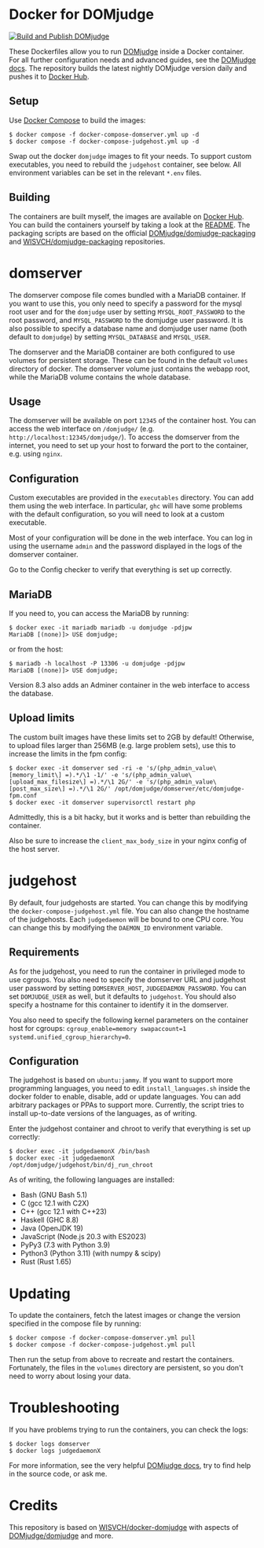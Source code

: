 # Docker for DOMjudge
[![Build and Publish DOMjudge](https://github.com/ItsNiklas/domjudge-docker/actions/workflows/docker-image.yml/badge.svg)](https://github.com/ItsNiklas/domjudge-docker/actions/workflows/docker-image.yml)

These Dockerfiles allow you to run [DOMjudge](https://www.domjudge.org) inside a
Docker container. For all further configuration needs and advanced guides,
see the [DOMjudge docs](https://www.domjudge.org/docs/manual/). The repository builds the latest nightly DOMjudge version daily and pushes it to [Docker Hub](https://hub.docker.com/r/itsniklas/).

## Setup

Use [Docker Compose](https://docs.docker.com/compose/) to build the images:

    $ docker compose -f docker-compose-domserver.yml up -d
    $ docker compose -f docker-compose-judgehost.yml up -d

Swap out the docker `domjudge` images to fit your needs. To support custom executables, you need to rebuild the `judgehost` container, see below.
All environment variables can be set in the relevant `*.env` files.

## Building

The containers are built myself, the images are available on [Docker Hub](https://hub.docker.com/repositories/itsniklas).
You can build the containers yourself by taking a look at the [README](domjudge-packaging/docker/README.md).
The packaging scripts are based on the official [DOMjudge/domjudge-packaging](https://github.com/DOMjudge/domjudge-packaging) and [WISVCH/domjudge-packaging](https://github.com/WISVCH/domjudge-packaging) repositories.

# domserver

The domserver compose file comes bundled with a MariaDB container. If you want
to use this, you only need to specify a password for the mysql root user and for
the `domjudge` user by setting `MYSQL_ROOT_PASSWORD` to the root password, and
`MYSQL_PASSWORD` to the domjudge user password. It is also possible to specify
a database name and domjudge user name (both default to `domjudge`) by setting
`MYSQL_DATABASE` and `MYSQL_USER`.

The domserver and the MariaDB container are both configured to use volumes for
persistent storage. These can be found in the default `volumes` directory of docker.
The domserver volume just contains the webapp root, while the MariaDB volume
contains the whole database.

## Usage

The domserver will be available on port `12345` of the container host. You can
access the web interface on `/domjudge/` (e.g. `http://localhost:12345/domjudge/`).
To access the domserver from the internet, you need to set up your host to forward
the port to the container, e.g. using `nginx`.

## Configuration

Custom executables are provided in the `executables` directory. You can add them
using the web interface. In particular, `ghc` will have some problems with the default
configuration, so you will need to look at a custom executable.

Most of your configuration will be done in the web interface. You can log in
using the username `admin` and the password displayed in the logs of the
domserver container.

Go to the Config checker to verify that everything is set up correctly.

## MariaDB

If you need to, you can access the MariaDB by running:

    $ docker exec -it mariadb mariadb -u domjudge -pdjpw
    MariaDB [(none)]> USE domjudge;

or from the host:

    $ mariadb -h localhost -P 13306 -u domjudge -pdjpw
    MariaDB [(none)]> USE domjudge;

Version 8.3 also adds an Adminer container in the web interface to access the database.

## Upload limits

The custom built images have these limits set to 2GB by default!
Otherwise, to upload files larger than 256MB (e.g. large problem sets), use this to increase the limits in the fpm config:

    $ docker exec -it domserver sed -ri -e 's/(php_admin_value\[memory_limit\] =).*/\1 -1/' -e 's/(php_admin_value\[upload_max_filesize\] =).*/\1 2G/' -e 's/(php_admin_value\[post_max_size\] =).*/\1 2G/' /opt/domjudge/domserver/etc/domjudge-fpm.conf
    $ docker exec -it domserver supervisorctl restart php

Admittedly, this is a bit hacky, but it works and is better than rebuilding the container.

Also be sure to increase the `client_max_body_size` in your nginx config of the host server.

# judgehost

By default, four judgehosts are started. You can change this by modifying the
`docker-compose-judgehost.yml` file. You can also change the hostname of the
judgehosts. Each `judgedaemon` will be bound to one CPU core. You can change this
by modifying the `DAEMON_ID` environment variable.

## Requirements

As for the judgehost, you need to run the container in privileged mode to use
cgroups. You also need to specify the domserver URL and judgehost user password
by setting `DOMSERVER_HOST`, `JUDGEDAEMON_PASSWORD`. You can set `DOMJUDGE_USER`
as well, but it defaults to `judgehost`. You should also specify a hostname for
this container to identify it in the domserver.

You also need to specify the following kernel parameters on the container host
for cgroups: `cgroup_enable=memory swapaccount=1 systemd.unified_cgroup_hierarchy=0`.

## Configuration

The judgehost is based on `ubuntu:jammy`. If you want to support more programming languages, you need to edit
`install_languages.sh` inside the docker folder to enable, disable, add or update languages.
You can add arbitrary packages or PPAs to support more. Currently, the
script tries to install up-to-date versions of the languages, as of writing.

Enter the judgehost container and chroot to verify that everything is set up correctly:

    $ docker exec -it judgedaemonX /bin/bash
    $ docker exec -it judgedaemonX /opt/domjudge/judgehost/bin/dj_run_chroot

As of writing, the following languages are installed:

- Bash (GNU Bash 5.1)
- C (gcc 12.1 with C2X)
- C++ (gcc 12.1 with C++23)
- Haskell (GHC 8.8)
- Java (OpenJDK 19)
- JavaScript (Node.js 20.3 with ES2023)
- PyPy3 (7.3 with Python 3.9)
- Python3 (Python 3.11) (with numpy & scipy)
- Rust (Rust 1.65)

# Updating

To update the containers, fetch the latest images or change the version specified 
in the compose file by running:

    $ docker compose -f docker-compose-domserver.yml pull
    $ docker compose -f docker-compose-judgehost.yml pull

Then run the setup from above to recreate and restart the containers.
Fortunately, the files in the `volumes` directory are persistent, so you don't
need to worry about losing your data.

# Troubleshooting

If you have problems trying to run the containers, you can check the logs:

    $ docker logs domserver
    $ docker logs judgedaemonX

For more information, see the very helpful [DOMjudge docs](https://www.domjudge.org/docs/manual/),
try to find help in the source code, or ask me.

# Credits

This repository is based on [WISVCH/docker-domjudge](https://github.com/WISVCH/docker-domjudge) with aspects of [DOMjudge/domjudge](https://github.com/DOMjudge/domjudge/) and more.
